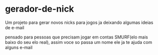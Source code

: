 # gerador-de-nick
Um projeto para gerar novos nicks para jogos ja deixando algumas ideias de e-mail

pensado para pessoas que precisam jogar em contas SMURF(elo mais baixo do seu elo real), assim voce so passa um nome ele ja te ajuda com alguns e-mail
